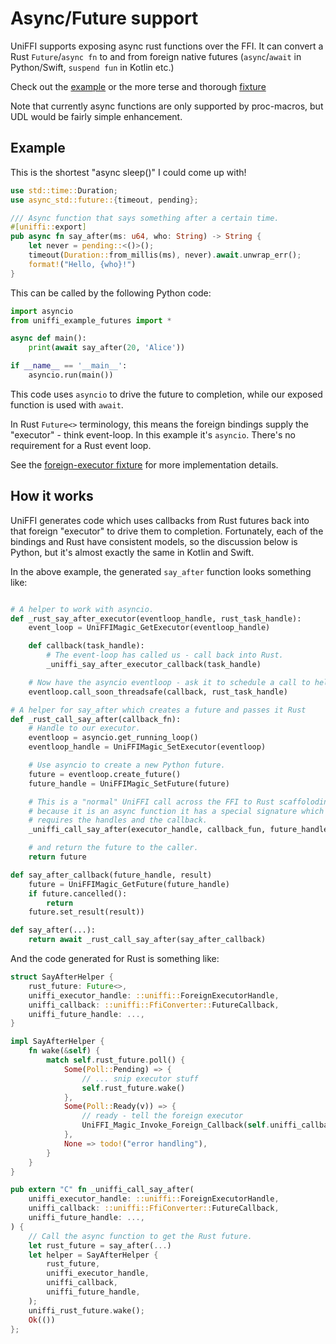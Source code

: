 # Async/Future support

UniFFI supports exposing async rust functions over the FFI. It can convert a Rust `Future`/`async fn` to and from foreign native futures (`async`/`await` in Python/Swift, `suspend fun` in Kotlin etc.)

Check out the [example](https://github.com/mozilla/uniffi-rs/tree/main/examples/futures) or the more terse and thorough [fixture](https://github.com/mozilla/uniffi-rs/tree/main/fixtures/futures)

Note that currently async functions are only supported by proc-macros, but UDL would be fairly simple enhancement.

## Example

This is the shortest "async sleep()" I could come up with!
```Rust
use std::time::Duration;
use async_std::future::{timeout, pending};

/// Async function that says something after a certain time.
#[uniffi::export]
pub async fn say_after(ms: u64, who: String) -> String {
    let never = pending::<()>();
    timeout(Duration::from_millis(ms), never).await.unwrap_err();
    format!("Hello, {who}!")
}
```

This can be called by the following Python code:
```python
import asyncio
from uniffi_example_futures import *

async def main():
    print(await say_after(20, 'Alice'))

if __name__ == '__main__':
    asyncio.run(main())
```

This code uses `asyncio` to drive the future to completion, while our exposed function is used with `await`.

In Rust `Future<>` terminology, this means the foreign bindings supply the "executor" - think event-loop. In this example it's `asyncio`. There's no requirement for a Rust event loop.

See the [foreign-executor fixture](https://github.com/mozilla/uniffi-rs/tree/main/fixtures/foreign-executor) for more implementation details.

## How it works

UniFFI generates code which uses callbacks from Rust futures back into that foreign "executor" to drive them to completion.
Fortunately, each of the bindings and Rust have consistent models, so the discussion below is Python, but it's almost exactly the same in Kotlin and Swift.

In the above example, the generated `say_after` function looks something like:

```python

# A helper to work with asyncio.
def _rust_say_after_executor(eventloop_handle, rust_task_handle):
    event_loop = UniFFIMagic_GetExecutor(eventloop_handle)

    def callback(task_handle):
        # The event-loop has called us - call back into Rust.
        _uniffi_say_after_executor_callback(task_handle)

    # Now have the asyncio eventloop - ask it to schedule a call to help drive the Rust future.
    eventloop.call_soon_threadsafe(callback, rust_task_handle)

# A helper for say_after which creates a future and passes it Rust
def _rust_call_say_after(callback_fn):
    # Handle to our executor.
    eventloop = asyncio.get_running_loop()
    eventloop_handle = UniFFIMagic_SetExecutor(eventloop)

    # Use asyncio to create a new Python future.
    future = eventloop.create_future()
    future_handle = UniFFIMagic_SetFuture(future)

    # This is a "normal" UniFFI call across the FFI to Rust scaffoloding, but
    # because it is an async function it has a special signature which
    # requires the handles and the callback.
    _uniffi_call_say_after(executor_handle, callback_fun, future_handle)

    # and return the future to the caller.
    return future

def say_after_callback(future_handle, result)
    future = UniFFIMagic_GetFuture(future_handle)
    if future.cancelled():
        return
    future.set_result(result))

def say_after(...):
    return await _rust_call_say_after(say_after_callback)

```

And the code generated for Rust is something like:

```rust
struct SayAfterHelper {
    rust_future: Future<>,
    uniffi_executor_handle: ::uniffi::ForeignExecutorHandle,
    uniffi_callback: ::uniffi::FfiConverter::FutureCallback,
    uniffi_future_handle: ...,
}

impl SayAfterHelper {
    fn wake(&self) {
        match self.rust_future.poll() {
            Some(Poll::Pending) => {
                // ... snip executor stuff
                self.rust_future.wake()
            },
            Some(Poll::Ready(v)) => {
                // ready - tell the foreign executor
                UniFFI_Magic_Invoke_Foreign_Callback(self.uniffi_callback, self.uniffi_future_handle)
            },
            None => todo!("error handling"),
        }
    }
}

pub extern "C" fn _uniffi_call_say_after(
    uniffi_executor_handle: ::uniffi::ForeignExecutorHandle,
    uniffi_callback: ::uniffi::FfiConverter::FutureCallback,
    uniffi_future_handle: ...,
) {
    // Call the async function to get the Rust future.
    let rust_future = say_after(...)
    let helper = SayAfterHelper {
        rust_future,
        uniffi_executor_handle,
        uniffi_callback,
        uniffi_future_handle,
    );
    uniffi_rust_future.wake();
    Ok(())
};

```